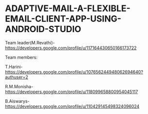 # ADAPTIVE-MAIL-A-FLEXIBLE-EMAIL-CLIENT-APP-USING-ANDROID-STUDIO

Team leader(M.Revathi)- https://developers.google.com/profile/u/117164430650166173722

Team members:

T.Harini- https://developers.google.com/profile/u/107656244948062694640?authuser=2

R.M.Monisha- https://developers.google.com/profile/u/118099658800954045117

B.Aiswarys- https://developers.google.com/profile/u/110429145498324096024


